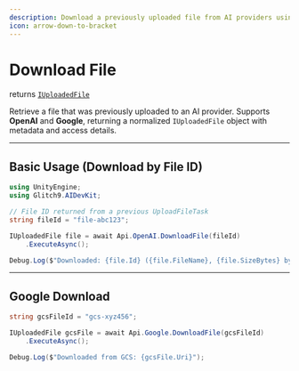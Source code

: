 ```yaml
---
description: Download a previously uploaded file from AI providers using its file ID
icon: arrow-down-to-bracket
---
```


# Download File

returns [`IUploadedFile`](https://glitch9inc.github.io/DocFx.AIDevKit/api/Glitch9.AIDevKit.IUploadedFile.html)

Retrieve a file that was previously uploaded to an AI provider.
Supports **OpenAI** and **Google**, returning a normalized `IUploadedFile` object with metadata and access details.

---

## Basic Usage (Download by File ID)

```csharp
using UnityEngine;
using Glitch9.AIDevKit;

// File ID returned from a previous UploadFileTask
string fileId = "file-abc123";

IUploadedFile file = await Api.OpenAI.DownloadFile(fileId)
    .ExecuteAsync();

Debug.Log($"Downloaded: {file.Id} ({file.FileName}, {file.SizeBytes} bytes)");
```

---

## Google Download

```csharp
string gcsFileId = "gcs-xyz456";

IUploadedFile gcsFile = await Api.Google.DownloadFile(gcsFileId)
    .ExecuteAsync();

Debug.Log($"Downloaded from GCS: {gcsFile.Uri}");
```
